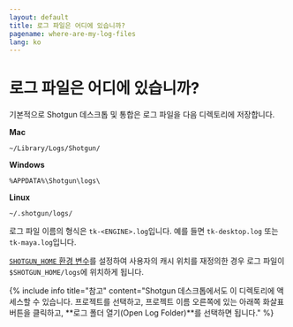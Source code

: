 ```yaml
---
layout: default
title: 로그 파일은 어디에 있습니까?
pagename: where-are-my-log-files
lang: ko
---
```


# 로그 파일은 어디에 있습니까?

기본적으로 Shotgun 데스크톱 및 통합은 로그 파일을 다음 디렉토리에 저장합니다.

**Mac**

`~/Library/Logs/Shotgun/`

**Windows**

`%APPDATA%\Shotgun\logs\`

**Linux**

`~/.shotgun/logs/`

로그 파일 이름의 형식은 `tk-<ENGINE>.log`입니다. 예를 들면 `tk-desktop.log` 또는 `tk-maya.log`입니다.

[`SHOTGUN_HOME` 환경 변수](http://developer.shotgunsoftware.com/tk-core/utils.html#localfilestoragemanager)를 설정하여 사용자의 캐시 위치를 재정의한 경우 로그 파일이 `$SHOTGUN_HOME/logs`에 위치하게 됩니다.

{% include info title="참고" content="Shotgun 데스크톱에서도 이 디렉토리에 액세스할 수 있습니다. 프로젝트를 선택하고, 프로젝트 이름 오른쪽에 있는 아래쪽 화살표 버튼을 클릭하고, **로그 폴더 열기(Open Log Folder)**를 선택하면 됩니다." %}
